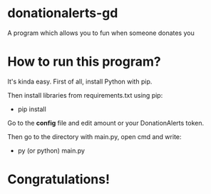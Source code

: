 # donationalerts-gd
A program which allows you to fun when someone donates you

# How to run this program?
It's kinda easy. First of all, install Python with pip.

Then install libraries from requirements.txt using pip:

- pip install <modules separated by space>
  
Go to the **config** file and edit amount or your DonationAlerts token.

Then go to the directory with main.py, open cmd and write:
  
- py (or python) main.py

# Congratulations!
